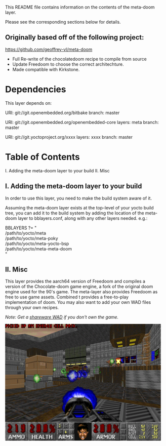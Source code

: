 This README file contains information on the contents of the
meta-doom layer.

Please see the corresponding sections below for details.

## Originally based off of the following project:
https://github.com/geoffrey-vl/meta-doom

- Full Re-write of the chocolatedoom recipe to compile from source
- Update Freedoom to choose the correct architechture.
- Made compatible with Kirkstone.

Dependencies
============

This layer depends on:

  URI: git://git.openembedded.org/bitbake
  branch: master

  URI: git://git.openembedded.org/openembedded-core
  layers: meta
  branch: master

  URI: git://git.yoctoproject.org/xxxx
  layers: xxxx
  branch: master


Table of Contents
=================

  I. Adding the meta-doom layer to your build
 II. Misc


## I. Adding the meta-doom layer to your build

In order to use this layer, you need to make the build system aware of
it.

Assuming the meta-doom layer exists at the top-level of your
yocto build tree, you can add it to the build system by adding the
location of the meta-doom layer to bblayers.conf, along with any
other layers needed. e.g.:

  BBLAYERS ?= " \
    /path/to/yocto/meta \
    /path/to/yocto/meta-poky \
    /path/to/yocto/meta-yocto-bsp \
    /path/to/yocto/meta-meta-doom \
    "


## II. Misc

This layer provides the aarch64 version of Freedoom and compiles a version of the Chocolate-doom game engine, a fork of the original doom engine used for the 90's game. The meta-layer also provides Freedoom as free to use game assets. Combined t provides a free-to-play implementation of doom. You may also want to add your own WAD files through your own recipes.

*Note: Get a [shareware WAD](http://www.pc-freak.net/files/doom-wad-files/Doom1.WAD) if you don't own the game.*

![Freedoom Screenshot](freedoom.png)

